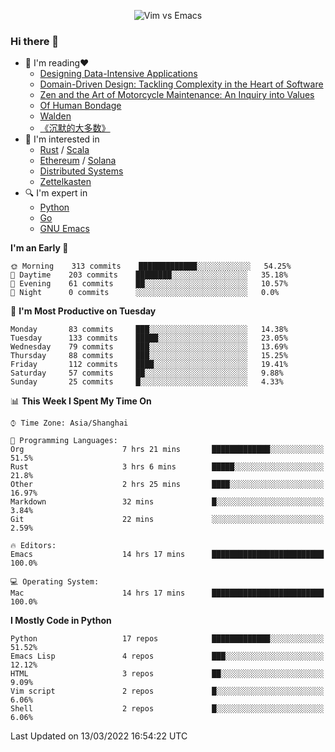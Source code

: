 <p align="center">
    <img src="https://gist.githubusercontent.com/coldnight/e696baffb094e71c96cb302118878eae/raw/40ea5053a6f66cc65f90f437e4173497da225958/banner.gif" alt="Vim vs Emacs" />
</p>

### Hi there 👋

- 📖 I'm reading❤️
    + [Designing Data-Intensive Applications](https://www.oreilly.com/library/view/designing-data-intensive-applications/9781491903063/)
    + [Domain-Driven Design: Tackling Complexity in the Heart of Software](https://www.dddcommunity.org/book/evans_2003/)
    + [Zen and the Art of Motorcycle Maintenance: An Inquiry into Values](https://en.wikipedia.org/wiki/Zen_and_the_Art_of_Motorcycle_Maintenance)
    + [Of Human Bondage](https://en.wikipedia.org/wiki/Of_Human_Bondage)
    + [Walden](https://en.wikipedia.org/wiki/Walden)
    + [《沉默的大多数》](https://en.wikipedia.org/wiki/Silent_majority)
- 🌱 I'm interested in
    + [Rust](https://www.rust-lang.org/) / [Scala](https://www.scala-lang.org/)
    + [Ethereum](https://ethereum.org/en/) / [Solana](https://solana.com/)
	+ [Distributed Systems](https://www.linuxzen.com/notes/topics/20200320174417_%E5%88%86%E5%B8%83%E5%BC%8F/)
	+ [Zettelkasten](https://www.linuxzen.com/notes/notes/20220120080920-slip_box/)
- 🔍 I'm expert in
    + [Python](https://www.python.org/)
    + [Go](https://go.dev/)
    + [GNU Emacs](https://www.gnu.org/software/emacs/)

<!--START_SECTION:waka-->
**I'm an Early 🐤** 

```text
🌞 Morning    313 commits    █████████████░░░░░░░░░░░░   54.25% 
🌆 Daytime    203 commits    ████████░░░░░░░░░░░░░░░░░   35.18% 
🌃 Evening    61 commits     ██░░░░░░░░░░░░░░░░░░░░░░░   10.57% 
🌙 Night      0 commits      ░░░░░░░░░░░░░░░░░░░░░░░░░   0.0%

```
📅 **I'm Most Productive on Tuesday** 

```text
Monday       83 commits     ███░░░░░░░░░░░░░░░░░░░░░░   14.38% 
Tuesday      133 commits    █████░░░░░░░░░░░░░░░░░░░░   23.05% 
Wednesday    79 commits     ███░░░░░░░░░░░░░░░░░░░░░░   13.69% 
Thursday     88 commits     ███░░░░░░░░░░░░░░░░░░░░░░   15.25% 
Friday       112 commits    ████░░░░░░░░░░░░░░░░░░░░░   19.41% 
Saturday     57 commits     ██░░░░░░░░░░░░░░░░░░░░░░░   9.88% 
Sunday       25 commits     █░░░░░░░░░░░░░░░░░░░░░░░░   4.33%

```


📊 **This Week I Spent My Time On** 

```text
⌚︎ Time Zone: Asia/Shanghai

💬 Programming Languages: 
Org                      7 hrs 21 mins       █████████████░░░░░░░░░░░░   51.5% 
Rust                     3 hrs 6 mins        █████░░░░░░░░░░░░░░░░░░░░   21.8% 
Other                    2 hrs 25 mins       ████░░░░░░░░░░░░░░░░░░░░░   16.97% 
Markdown                 32 mins             █░░░░░░░░░░░░░░░░░░░░░░░░   3.84% 
Git                      22 mins             ░░░░░░░░░░░░░░░░░░░░░░░░░   2.59%

🔥 Editors: 
Emacs                    14 hrs 17 mins      █████████████████████████   100.0%

💻 Operating System: 
Mac                      14 hrs 17 mins      █████████████████████████   100.0%

```

**I Mostly Code in Python** 

```text
Python                   17 repos            █████████████░░░░░░░░░░░░   51.52% 
Emacs Lisp               4 repos             ███░░░░░░░░░░░░░░░░░░░░░░   12.12% 
HTML                     3 repos             ██░░░░░░░░░░░░░░░░░░░░░░░   9.09% 
Vim script               2 repos             █░░░░░░░░░░░░░░░░░░░░░░░░   6.06% 
Shell                    2 repos             █░░░░░░░░░░░░░░░░░░░░░░░░   6.06%

```



 Last Updated on 13/03/2022 16:54:22 UTC
<!--END_SECTION:waka-->
